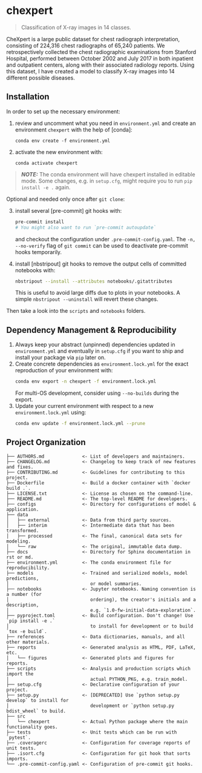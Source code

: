 <!-- These are examples of badges you might also want to add to your README. Update the URLs accordingly.
[![Project generated with PyScaffold](https://img.shields.io/badge/-PyScaffold-005CA0?logo=pyscaffold)](https://pyscaffold.org/)
[![Built Status](https://api.cirrus-ci.com/github/<USER>/chexpert.svg?branch=main)](https://cirrus-ci.com/github/<USER>/chexpert)
[![ReadTheDocs](https://readthedocs.org/projects/chexpert/badge/?version=latest)](https://chexpert.readthedocs.io/en/stable/)
[![Coveralls](https://img.shields.io/coveralls/github/<USER>/chexpert/main.svg)](https://coveralls.io/r/<USER>/chexpert)
[![PyPI-Server](https://img.shields.io/pypi/v/chexpert.svg)](https://pypi.org/project/chexpert/)
[![Conda-Forge](https://img.shields.io/conda/vn/conda-forge/chexpert.svg)](https://anaconda.org/conda-forge/chexpert)
[![Monthly Downloads](https://pepy.tech/badge/chexpert/month)](https://pepy.tech/project/chexpert)
[![Twitter](https://img.shields.io/twitter/url/http/shields.io.svg?style=social&label=Twitter)](https://twitter.com/chexpert)
-->

# chexpert

> Classification of X-ray images in 14 classes.

CheXpert is a large public dataset for chest radiograph interpretation, consisting of 224,316 chest radiographs of 65,240 patients. We retrospectively collected the chest radiographic examinations from Stanford Hospital, performed between October 2002 and July 2017 in both inpatient and outpatient centers, along with their associated radiology reports. Using this dataset, I have created a model to classify X-ray images into 14 different possible diseases.

## Installation

In order to set up the necessary environment:

1. review and uncomment what you need in `environment.yml` and create an environment `chexpert` with the help of [conda]:
   ```
   conda env create -f environment.yml
   ```
2. activate the new environment with:
   ```
   conda activate chexpert
   ```

> **_NOTE:_**  The conda environment will have chexpert installed in editable mode.
> Some changes, e.g. in `setup.cfg`, might require you to run `pip install -e .` again.

Optional and needed only once after `git clone`:

3. install several [pre-commit] git hooks with:
   ```bash
   pre-commit install
   # You might also want to run `pre-commit autoupdate`
   ```
   and checkout the configuration under `.pre-commit-config.yaml`.
   The `-n, --no-verify` flag of `git commit` can be used to deactivate pre-commit hooks temporarily.

4. install [nbstripout] git hooks to remove the output cells of committed notebooks with:
   ```bash
   nbstripout --install --attributes notebooks/.gitattributes
   ```
   This is useful to avoid large diffs due to plots in your notebooks.
   A simple `nbstripout --uninstall` will revert these changes.

Then take a look into the `scripts` and `notebooks` folders.

## Dependency Management & Reproducibility

1. Always keep your abstract (unpinned) dependencies updated in `environment.yml` and eventually
   in `setup.cfg` if you want to ship and install your package via `pip` later on.
2. Create concrete dependencies as `environment.lock.yml` for the exact reproduction of your
   environment with:
   ```bash
   conda env export -n chexpert -f environment.lock.yml
   ```
   For multi-OS development, consider using `--no-builds` during the export.
3. Update your current environment with respect to a new `environment.lock.yml` using:
   ```bash
   conda env update -f environment.lock.yml --prune
   ```
## Project Organization

```
├── AUTHORS.md              <- List of developers and maintainers.
├── CHANGELOG.md            <- Changelog to keep track of new features and fixes.
├── CONTRIBUTING.md         <- Guidelines for contributing to this project.
├── Dockerfile              <- Build a docker container with `docker build .`.
├── LICENSE.txt             <- License as chosen on the command-line.
├── README.md               <- The top-level README for developers.
├── configs                 <- Directory for configurations of model & application.
├── data
│   ├── external            <- Data from third party sources.
│   ├── interim             <- Intermediate data that has been transformed.
│   ├── processed           <- The final, canonical data sets for modeling.
│   └── raw                 <- The original, immutable data dump.
├── docs                    <- Directory for Sphinx documentation in rst or md.
├── environment.yml         <- The conda environment file for reproducibility.
├── models                  <- Trained and serialized models, model predictions,
│                              or model summaries.
├── notebooks               <- Jupyter notebooks. Naming convention is a number (for
│                              ordering), the creator's initials and a description,
│                              e.g. `1.0-fw-initial-data-exploration`.
├── pyproject.toml          <- Build configuration. Don't change! Use `pip install -e .`
│                              to install for development or to build `tox -e build`.
├── references              <- Data dictionaries, manuals, and all other materials.
├── reports                 <- Generated analysis as HTML, PDF, LaTeX, etc.
│   └── figures             <- Generated plots and figures for reports.
├── scripts                 <- Analysis and production scripts which import the
│                              actual PYTHON_PKG, e.g. train_model.
├── setup.cfg               <- Declarative configuration of your project.
├── setup.py                <- [DEPRECATED] Use `python setup.py develop` to install for
│                              development or `python setup.py bdist_wheel` to build.
├── src
│   └── chexpert            <- Actual Python package where the main functionality goes.
├── tests                   <- Unit tests which can be run with `pytest`.
├── .coveragerc             <- Configuration for coverage reports of unit tests.
├── .isort.cfg              <- Configuration for git hook that sorts imports.
└── .pre-commit-config.yaml <- Configuration of pre-commit git hooks.
```
